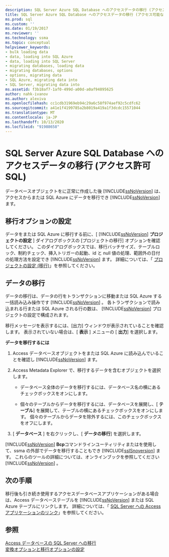 ```yaml
---
description: SQL Server Azure SQL Database へのアクセスデータの移行 (アクセス許可 SQL)
title: SQL Server Azure SQL Database へのアクセスデータの移行 (アクセス可能な SQL) |Microsoft Docs
ms.prod: sql
ms.custom: ''
ms.date: 01/19/2017
ms.reviewer: ''
ms.technology: ssma
ms.topic: conceptual
helpviewer_keywords:
- bulk loading data
- data, loading into SQL Azure
- data, loading into SQL Server
- migrating databases, loading data
- migrating databases, options
- options, migrating data
- SQL Azure, migrating data into
- SQL Server, migrating data into
ms.assetid: f3b18af7-1af0-499d-a00d-a0af94895625
author: nahk-ivanov
ms.author: alexiva
ms.openlocfilehash: cc1cdb31969eb94c29a6c58f974aef92c5cdfc62
ms.sourcegitcommit: a41e1f4199785a2b8019a419a1f3dcdc15571044
ms.translationtype: MT
ms.contentlocale: ja-JP
ms.lasthandoff: 10/13/2020
ms.locfileid: "91988658"
---
```

# <a name="migrating-access-data-into-sql-server---azure-sql-database-accesstosql"></a>SQL Server Azure SQL Database へのアクセスデータの移行 (アクセス許可 SQL)
データベースオブジェクトをに正常に作成した後 [!INCLUDE[ssNoVersion](../../includes/ssnoversion-md.md)] は、アクセスからまたは SQL Azure にデータを移行でき [!INCLUDE[ssNoVersion](../../includes/ssnoversion-md.md)] ます。  
  
## <a name="setting-migration-options"></a>移行オプションの設定  
データをまたは SQL Azure に移行する前に、[ [!INCLUDE[ssNoVersion](../../includes/ssnoversion-md.md)] **プロジェクトの設定** ] ダイアログボックスの [プロジェクトの移行] オプションを確認してください。 このダイアログボックスでは、移行バッチサイズ、テーブルロック、制約チェック、挿入トリガーの起動、id と null 値の処理、範囲外の日付の処理方法を設定でき [!INCLUDE[ssNoVersion](../../includes/ssnoversion-md.md)] ます。 詳細については、「 [プロジェクトの設定 (移行)](./project-settings-migration-accesstosql.md)」を参照してください。  
  
## <a name="migrating-data"></a>データの移行  
データの移行は、データの行をトランザクションに移動または SQL Azure する一括読み込み操作です [!INCLUDE[ssNoVersion](../../includes/ssnoversion-md.md)] 。 各トランザクションで読み込まれる行または SQL Azure される行の数は、 [!INCLUDE[ssNoVersion](../../includes/ssnoversion-md.md)] プロジェクトの設定で構成されます。  
  
移行メッセージを表示するには、[出力] ウィンドウが表示されていることを確認します。 表示されていない場合は、[ **表示** ] メニューの [ **出力**] を選択します。  
  
**データを移行するには**  
  
1.  Access データベースオブジェクトをまたは SQL Azure に読み込んでいることを確認し [!INCLUDE[ssNoVersion](../../includes/ssnoversion-md.md)] ます。  
  
2.  Access Metadata Explorer で、移行するデータを含むオブジェクトを選択します。  
  
    -   データベース全体のデータを移行するには、データベース名の横にあるチェックボックスをオンにします。  
  
    -   個々のテーブルからデータを移行するには、データベースを展開し、[ **テーブル**] を展開して、テーブルの横にあるチェックボックスをオンにします。 個々のテーブルからデータを除外するには、このチェックボックスをオフにします。  
  
3.  [ **データベース** ] を右クリックし、[ **データの移行**] を選択します。  
  
[!INCLUDE[ssNoVersion](../../includes/ssnoversion-md.md)] **Bcp**コマンドラインユーティリティまたはを使用して、ssma の外部でデータを移行することもでき [!INCLUDE[ssISnoversion](../../includes/ssisnoversion-md.md)] ます。 これらのツールの詳細については、オンラインブックを参照してください [!INCLUDE[ssNoVersion](../../includes/ssnoversion-md.md)] 。  
  
## <a name="next-step"></a>次の手順  
移行後も引き続き使用するアクセスデータベースアプリケーションがある場合は、Access データベーステーブルを [!INCLUDE[ssNoVersion](../../includes/ssnoversion-md.md)] または SQL Azure テーブルにリンクします。 詳細については、「 [SQL Server への Access アプリケーションのリンク](linking-access-applications-to-sql-server-azure-sql-db-accesstosql.md)」を参照してください。  
  
## <a name="see-also"></a>参照  
[Access データベースの SQL Server への移行](migrating-access-databases-to-sql-server-azure-sql-db-accesstosql.md)  
[変換オプションと移行オプションの設定](setting-conversion-and-migration-options-accesstosql.md)  
